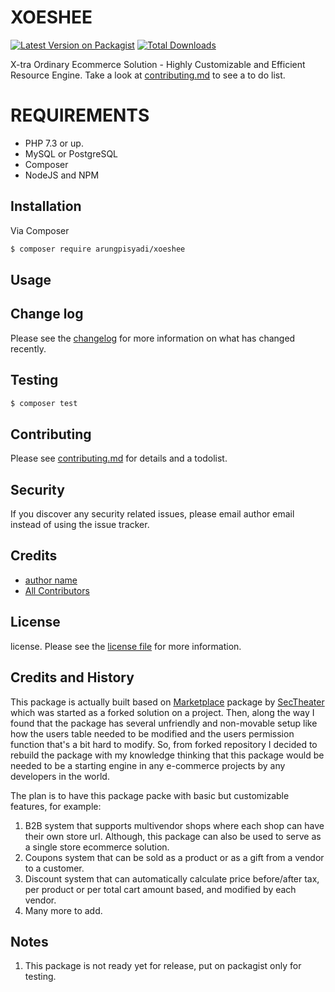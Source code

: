 # XOESHEE
[![Latest Version on Packagist][ico-version]][link-packagist]
[![Total Downloads][ico-downloads]][link-downloads]

X-tra Ordinary Ecommerce Solution - Highly Customizable and Efficient Resource Engine.
Take a look at [contributing.md](contributing.md) to see a to do list.

# REQUIREMENTS
* PHP 7.3 or up.
* MySQL or PostgreSQL
* Composer
* NodeJS and NPM

## Installation

Via Composer

``` bash
$ composer require arungpisyadi/xoeshee
```

## Usage

## Change log

Please see the [changelog](changelog.md) for more information on what has changed recently.

## Testing

``` bash
$ composer test
```

## Contributing

Please see [contributing.md](contributing.md) for details and a todolist.

## Security

If you discover any security related issues, please email author email instead of using the issue tracker.

## Credits

- [author name][link-author]
- [All Contributors][link-contributors]

## License

license. Please see the [license file](license.md) for more information.

[ico-version]: https://img.shields.io/packagist/v/arungpisyadi/xoeshee.svg?style=flat-square
[ico-downloads]: https://img.shields.io/packagist/dt/arungpisyadi/xoeshee.svg?style=flat-square
[ico-travis]: https://img.shields.io/travis/arungpisyadi/xoeshee/master.svg?style=flat-square
[ico-styleci]: https://styleci.io/repos/12345678/shield

[link-packagist]: https://packagist.org/packages/arungpisyadi/xoeshee
[link-downloads]: https://packagist.org/packages/arungpisyadi/xoeshee
[link-travis]: https://travis-ci.org/arungpisyadi/xoeshee
[link-styleci]: https://styleci.io/repos/12345678
[link-author]: https://github.com/arungpisyadi
[link-contributors]: ../../contributors

## Credits and History
This package is actually built based on [Marketplace](https://github.com/SecTheater/marketplace) package by [SecTheater](https://github.com/SecTheater) which was started as a forked solution on a project. Then, along the way I found that the package has several unfriendly and non-movable setup like how the users table needed to be modified and the users permission function that's a bit hard to modify. So, from forked repository I decided to rebuild the package with my knowledge thinking that this package would be needed to be a starting engine in any e-commerce projects by any developers in the world.

The plan is to have this package packe with basic but customizable features, for example:
1. B2B system that supports multivendor shops where each shop can have their own store url. Although, this package can also be used to serve as a single store ecommerce solution.
2. Coupons system that can be sold as a product or as a gift from a vendor to a customer.
3. Discount system that can automatically calculate price before/after tax, per product or per total cart amount based, and modified by each vendor.
4. Many more to add.

## Notes
1. This package is not ready yet for release, put on packagist only for testing.